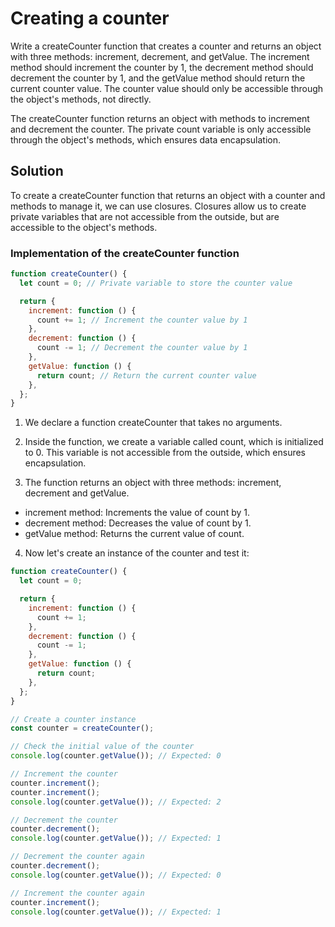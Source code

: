 # Creating a counter

Write a createCounter function that creates a counter and returns an object with three methods: increment, decrement, and getValue. The increment method should increment the counter by 1, the decrement method should decrement the counter by 1, and the getValue method should return the current counter value. The counter value should only be accessible through the object's methods, not directly.

The createCounter function returns an object with methods to increment and decrement the counter. The private count variable is only accessible through the object's methods, which ensures data encapsulation.

## Solution

To create a createCounter function that returns an object with a counter and methods to manage it, we can use closures. Closures allow us to create private variables that are not accessible from the outside, but are accessible to the object's methods.

### Implementation of the createCounter function

```javascript
function createCounter() {
  let count = 0; // Private variable to store the counter value

  return {
    increment: function () {
      count += 1; // Increment the counter value by 1
    },
    decrement: function () {
      count -= 1; // Decrement the counter value by 1
    },
    getValue: function () {
      return count; // Return the current counter value
    },
  };
}
```

1. We declare a function createCounter that takes no arguments.

2. Inside the function, we create a variable called count, which is initialized to 0. This variable is not accessible from the outside, which ensures encapsulation.

3. The function returns an object with three methods: increment, decrement and getValue.

- increment method: Increments the value of count by 1.
- decrement method: Decreases the value of count by 1.
- getValue method: Returns the current value of count.

4. Now let's create an instance of the counter and test it:

```javascript
function createCounter() {
  let count = 0;

  return {
    increment: function () {
      count += 1;
    },
    decrement: function () {
      count -= 1;
    },
    getValue: function () {
      return count;
    },
  };
}

// Create a counter instance
const counter = createCounter();

// Check the initial value of the counter
console.log(counter.getValue()); // Expected: 0

// Increment the counter
counter.increment();
counter.increment();
console.log(counter.getValue()); // Expected: 2

// Decrement the counter
counter.decrement();
console.log(counter.getValue()); // Expected: 1

// Decrement the counter again
counter.decrement();
console.log(counter.getValue()); // Expected: 0

// Increment the counter again
counter.increment();
console.log(counter.getValue()); // Expected: 1
```
